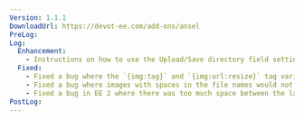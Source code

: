 ```yaml
---
Version: 1.1.1
DownloadUrl: https://devot-ee.com/add-ons/ansel
PreLog:
Log:
  Enhancement:
    - Instructions on how to use the Upload/Save directory field settings will now be shown above those settings when creating/editing an Ansel field. You can disable this in Ansel settings or with the config override (`$config['ansel']['hide_source_save_instructions'] = true;`).
  Fixed:
    - Fixed a bug where the `{img:tag}` and `{img:url:resize}` tag variables could cause PHP warnings if no tag parameters provided
    - Fixed a bug where images with spaces in the file names would not be properly URL encoded
    - Fixed a bug in EE 2 where there was too much space between the label and the explanation on the Ansel settings page
PostLog:
---
```

